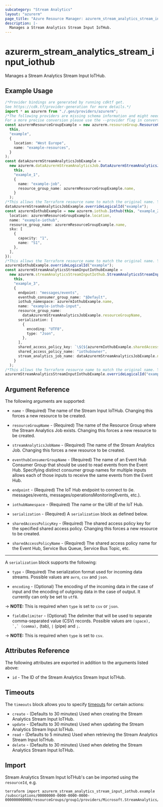 ```yaml
---
subcategory: "Stream Analytics"
layout: "azurerm"
page_title: "Azure Resource Manager: azurerm_stream_analytics_stream_input_iothub"
description: |-
  Manages a Stream Analytics Stream Input IoTHub.
---
```


# azurerm\_stream\_analytics\_stream\_input\_iothub

Manages a Stream Analytics Stream Input IoTHub.

## Example Usage

```typescript
/*Provider bindings are generated by running cdktf get.
See https://cdk.tf/provider-generation for more details.*/
import * as azurerm from "./.gen/providers/azurerm";
/*The following providers are missing schema information and might need manual adjustments to synthesize correctly: azurerm.
For a more precise conversion please use the --provider flag in convert.*/
const azurermResourceGroupExample = new azurerm.resourceGroup.ResourceGroup(
  this,
  "example",
  {
    location: "West Europe",
    name: "example-resources",
  }
);
const dataAzurermStreamAnalyticsJobExample =
  new azurerm.dataAzurermStreamAnalyticsJob.DataAzurermStreamAnalyticsJob(
    this,
    "example_1",
    {
      name: "example-job",
      resource_group_name: azurermResourceGroupExample.name,
    }
  );
/*This allows the Terraform resource name to match the original name. You can remove the call if you don't need them to match.*/
dataAzurermStreamAnalyticsJobExample.overrideLogicalId("example");
const azurermIothubExample = new azurerm.iothub.Iothub(this, "example_2", {
  location: azurermResourceGroupExample.location,
  name: "example-iothub",
  resource_group_name: azurermResourceGroupExample.name,
  sku: [
    {
      capacity: "1",
      name: "S1",
    },
  ],
});
/*This allows the Terraform resource name to match the original name. You can remove the call if you don't need them to match.*/
azurermIothubExample.overrideLogicalId("example");
const azurermStreamAnalyticsStreamInputIothubExample =
  new azurerm.streamAnalyticsStreamInputIothub.StreamAnalyticsStreamInputIothub(
    this,
    "example_3",
    {
      endpoint: "messages/events",
      eventhub_consumer_group_name: "$Default",
      iothub_namespace: azurermIothubExample.name,
      name: "example-iothub-input",
      resource_group_name:
        dataAzurermStreamAnalyticsJobExample.resourceGroupName,
      serialization: [
        {
          encoding: "UTF8",
          type: "Json",
        },
      ],
      shared_access_policy_key: `\${${azurermIothubExample.sharedAccessPolicy.fqn}[0].primary_key}`,
      shared_access_policy_name: "iothubowner",
      stream_analytics_job_name: dataAzurermStreamAnalyticsJobExample.name,
    }
  );
/*This allows the Terraform resource name to match the original name. You can remove the call if you don't need them to match.*/
azurermStreamAnalyticsStreamInputIothubExample.overrideLogicalId("example");

```

## Argument Reference

The following arguments are supported:

*   `name` - (Required) The name of the Stream Input IoTHub. Changing this forces a new resource to be created.

*   `resourceGroupName` - (Required) The name of the Resource Group where the Stream Analytics Job exists. Changing this forces a new resource to be created.

*   `streamAnalyticsJobName` - (Required) The name of the Stream Analytics Job. Changing this forces a new resource to be created.

*   `eventhubConsumerGroupName` - (Required) The name of an Event Hub Consumer Group that should be used to read events from the Event Hub. Specifying distinct consumer group names for multiple inputs allows each of those inputs to receive the same events from the Event Hub.

*   `endpoint` - (Required) The IoT Hub endpoint to connect to (ie. messages/events, messages/operationsMonitoringEvents, etc.).

*   `iothubNamespace` - (Required) The name or the URI of the IoT Hub.

*   `serialization` - (Required) A `serialization` block as defined below.

*   `sharedAccessPolicyKey` - (Required) The shared access policy key for the specified shared access policy. Changing this forces a new resource to be created.

*   `sharedAccessPolicyName` - (Required) The shared access policy name for the Event Hub, Service Bus Queue, Service Bus Topic, etc.

***

A `serialization` block supports the following:

*   `type` - (Required) The serialization format used for incoming data streams. Possible values are `avro`, `csv` and `json`.

*   `encoding` - (Optional) The encoding of the incoming data in the case of input and the encoding of outgoing data in the case of output. It currently can only be set to `utf8`.

\-> **NOTE:** This is required when `type` is set to `csv` or `json`.

* `fieldDelimiter` - (Optional) The delimiter that will be used to separate comma-separated value (CSV) records. Possible values are `` (space), `,` (comma), `` (tab), `|` (pipe) and `;`.

\-> **NOTE:** This is required when `type` is set to `csv`.

## Attributes Reference

The following attributes are exported in addition to the arguments listed above:

* `id` - The ID of the Stream Analytics Stream Input IoTHub.

## Timeouts

The `timeouts` block allows you to specify [timeouts](https://www.terraform.io/language/resources/syntax#operation-timeouts) for certain actions:

* `create` - (Defaults to 30 minutes) Used when creating the Stream Analytics Stream Input IoTHub.
* `update` - (Defaults to 30 minutes) Used when updating the Stream Analytics Stream Input IoTHub.
* `read` - (Defaults to 5 minutes) Used when retrieving the Stream Analytics Stream Input IoTHub.
* `delete` - (Defaults to 30 minutes) Used when deleting the Stream Analytics Stream Input IoTHub.

## Import

Stream Analytics Stream Input IoTHub's can be imported using the `resourceId`, e.g.

```shell
terraform import azurerm_stream_analytics_stream_input_iothub.example /subscriptions/00000000-0000-0000-0000-000000000000/resourceGroups/group1/providers/Microsoft.StreamAnalytics/streamingJobs/job1/inputs/input1
```
